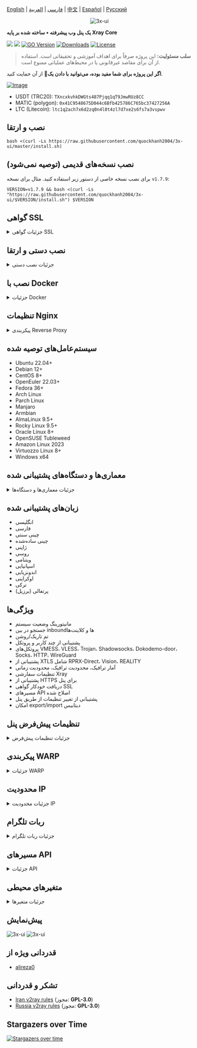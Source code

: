 [English](/README.md) | [فارسی](/README.fa_IR.md) | [العربية](/README.ar_EG.md) |  [中文](/README.zh_CN.md) | [Español](/README.es_ES.md) | [Русский](/README.ru_RU.md)

<p align="center">
  <picture>
    <source media="(prefers-color-scheme: dark)" srcset="./media/3x-ui-dark.png">
    <img alt="3x-ui" src="./media/3x-ui-light.png">
  </picture>
</p>

**یک پنل وب پیشرفته • ساخته شده بر پایه Xray Core**

[![](https://img.shields.io/github/v/release/quockhanh2004/3x-ui.svg)](https://github.com/quockhanh2004/3x-ui/releases)
[![](https://img.shields.io/github/actions/workflow/status/quockhanh2004/3x-ui/release.yml.svg)](#)
[![GO Version](https://img.shields.io/github/go-mod/go-version/quockhanh2004/3x-ui.svg)](#)
[![Downloads](https://img.shields.io/github/downloads/quockhanh2004/3x-ui/total.svg)](#)
[![License](https://img.shields.io/badge/license-GPL%20V3-blue.svg?longCache=true)](https://www.gnu.org/licenses/gpl-3.0.en.html)

> **سلب مسئولیت:** این پروژه صرفاً برای اهداف آموزشی و تحقیقاتی است. استفاده از آن برای مقاصد غیرقانونی یا در محیط‌های عملیاتی ممنوع است.

**اگر این پروژه برای شما مفید بوده، می‌توانید با دادن یک**:star2: از آن حمایت کنید.

<p align="left">
  <a href="https://buymeacoffee.com/quockhanh2004" target="_blank">
    <img src="./media/buymeacoffe.png" alt="Image">
  </a>
</p>

- USDT (TRC20): `TXncxkvhkDWGts487Pjqq1qT9JmwRUz8CC`
- MATIC (polygon): `0x41C9548675D044c6Bfb425786C765bc37427256A`
- LTC (Litecoin): `ltc1q2ach7x6d2zq0n4l0t4zl7d7xe2s6fs7a3vspwv`

## نصب و ارتقا

```
bash <(curl -Ls https://raw.githubusercontent.com/quockhanh2004/3x-ui/master/install.sh)
```

## نصب نسخه‌های قدیمی (توصیه نمی‌شود)

برای نصب نسخه خاصی از دستور زیر استفاده کنید. مثال برای نسخه `v1.7.9`:

```
VERSION=v1.7.9 && bash <(curl -Ls "https://raw.githubusercontent.com/quockhanh2004/3x-ui/$VERSION/install.sh") $VERSION
```

## گواهی SSL

<details>
  <summary>جزئیات گواهی SSL</summary>

### ACME

برای مدیریت گواهی‌های SSL با استفاده از ACME:

1. اطمینان حاصل کنید دامنه شما به درستی به سرور متصل است.
2. دستور `x-ui` را در ترمینال اجرا کرده و گزینه `مدیریت گواهی SSL` را انتخاب کنید.
3. گزینه‌های زیر نمایش داده می‌شوند:

   - **دریافت SSL:** دریافت گواهی SSL
   - **لغو:** لغو گواهی‌های موجود
   - **تمدید اجباری:** تمدید اجباری گواهی‌ها
   - **نمایش دامنه‌های موجود:** نمایش تمام دامنه‌های دارای گواهی  
   - **تنظیم مسیر گواهی برای پنل:** تنظیم مسیر گواهی برای دامنه شما

### Certbot

نصب و استفاده از Certbot:

```sh
apt-get install certbot -y
certbot certonly --standalone --agree-tos --register-unsafely-without-email -d yourdomain.com
certbot renew --dry-run
```

### Cloudflare

اسکریپت داخلی برای دریافت گواهی SSL از Cloudflare. نیازمند:

- ایمیل ثبت‌شده در Cloudflare
- کلید API جهانی Cloudflare
- دامنه باید از طریق Cloudflare به سرور متصل باشد

**دریافت کلید API جهانی Cloudflare:**

1. دستور `x-ui` را اجرا و گزینه `گواهی SSL کلادفلر` را انتخاب کنید.
2. به لینک [Cloudflare API Tokens](https://dash.cloudflare.com/profile/api-tokens) مراجعه کنید.
3. روی "View Global API Key" کلیک کنید:
   ![](media/APIKey1.PNG)
4. پس از احراز هویت، کلید API نمایش داده می‌شود:
   ![](media/APIKey2.png)

در هنگام استفاده، نام دامنه، ایمیل و کلید API را وارد کنید:
   ![](media/DetailEnter.png)

</details>

## نصب دستی و ارتقا

<details>
  <summary>جزئیات نصب دستی</summary>

#### استفاده

1. دریافت آخرین نسخه از سرور:

```sh
ARCH=$(uname -m)
case "${ARCH}" in
  x86_64 | x64 | amd64) XUI_ARCH="amd64" ;;
  i*86 | x86) XUI_ARCH="386" ;;
  armv8* | armv8 | arm64 | aarch64) XUI_ARCH="arm64" ;;
  armv7* | armv7) XUI_ARCH="armv7" ;;
  armv6* | armv6) XUI_ARCH="armv6" ;;
  armv5* | armv5) XUI_ARCH="armv5" ;;
  s390x) echo 's390x' ;;
  *) XUI_ARCH="amd64" ;;
esac

wget https://github.com/quockhanh2004/3x-ui/releases/latest/download/x-ui-linux-${XUI_ARCH}.tar.gz
```

2. نصب یا ارتقا:

```sh
ARCH=$(uname -m)
case "${ARCH}" in
  x86_64 | x64 | amd64) XUI_ARCH="amd64" ;;
  i*86 | x86) XUI_ARCH="386" ;;
  armv8* | armv8 | arm64 | aarch64) XUI_ARCH="arm64" ;;
  armv7* | armv7) XUI_ARCH="armv7" ;;
  armv6* | armv6) XUI_ARCH="armv6" ;;
  armv5* | armv5) XUI_ARCH="armv5" ;;
  s390x) echo 's390x' ;;
  *) XUI_ARCH="amd64" ;;
esac

cd /root/
rm -rf x-ui/ /usr/local/x-ui/ /usr/bin/x-ui
tar zxvf x-ui-linux-${XUI_ARCH}.tar.gz
chmod +x x-ui/x-ui x-ui/bin/xray-linux-* x-ui/x-ui.sh
cp x-ui/x-ui.sh /usr/bin/x-ui
cp -f x-ui/x-ui.service /etc/systemd/system/
mv x-ui/ /usr/local/
systemctl daemon-reload
systemctl enable x-ui
systemctl restart x-ui
```

</details>

## نصب با Docker

<details>
  <summary>جزئیات Docker</summary>

#### استفاده

1. **نصب Docker:**

   ```sh
   bash <(curl -sSL https://get.docker.com)
   ```

2. **کلون پروژه:**

   ```sh
   git clone https://github.com/quockhanh2004/3x-ui.git
   cd 3x-ui
   ```

3. **راه‌اندازی سرویس:**

   ```sh
   docker compose up -d
   ```

   یا

   ```sh
   docker run -itd \
      -e XRAY_VMESS_AEAD_FORCED=false \
      -v $PWD/db/:/etc/x-ui/ \
      -v $PWD/cert/:/root/cert/ \
      --network=host \
      --restart=unless-stopped \
      --name 3x-ui \
      quockhanh2004/3x-ui:latest
   ```

4. **به‌روزرسانی:**

   ```sh
   cd 3x-ui
   docker compose down
   docker compose pull 3x-ui
   docker compose up -d
   ```

5. **حذف:**

   ```sh
   docker stop 3x-ui
   docker rm 3x-ui
   cd --
   rm -r 3x-ui
   ```

</details>

## تنظیمات Nginx
<details>
  <summary>پیکربندی Reverse Proxy</summary>

#### Nginx Reverse Proxy
```nginx
location / {
    proxy_set_header X-Forwarded-For $proxy_add_x_forwarded_for;
    proxy_set_header X-Forwarded-Proto $scheme;
    proxy_set_header Host $http_host;
    proxy_set_header X-Real-IP $remote_addr;
    proxy_set_header Range $http_range;
    proxy_set_header If-Range $http_if_range; 
    proxy_redirect off;
    proxy_pass http://127.0.0.1:2053;
}
```

#### مسیر فرعی در Nginx
- اطمینان حاصل کنید "URI Path" در تنظیمات پنل یکسان باشد.
- `url` در تنظیمات پنل باید با `/` پایان یابد.   

```nginx
location /sub {
    proxy_set_header X-Forwarded-For $proxy_add_x_forwarded_for;
    proxy_set_header X-Forwarded-Proto $scheme;
    proxy_set_header Host $http_host;
    proxy_set_header X-Real-IP $remote_addr;
    proxy_set_header Range $http_range;
    proxy_set_header If-Range $http_if_range; 
    proxy_redirect off;
    proxy_pass http://127.0.0.1:2053;
}
```
</details>

## سیستم‌عامل‌های توصیه شده

- Ubuntu 22.04+
- Debian 12+
- CentOS 8+
- OpenEuler 22.03+
- Fedora 36+
- Arch Linux
- Parch Linux
- Manjaro
- Armbian
- AlmaLinux 9.5+
- Rocky Linux 9.5+
- Oracle Linux 8+
- OpenSUSE Tubleweed
- Amazon Linux 2023
- Virtuozzo Linux 8+
- Windows x64

## معماری‌ها و دستگاه‌های پشتیبانی شده

<details>
  <summary>جزئیات معماری‌ها و دستگاه‌ها</summary>

- **amd64**: معماری استاندارد برای کامپیوترهای شخصی و سرورها
- **x86 / i386**: سیستم‌های دسکتاپ و لپ‌تاپ
- **armv8 / arm64 / aarch64**: دستگاه‌های موبایل و embedded مانند Raspberry Pi 4
- **armv7 / arm / arm32**: دستگاه‌های قدیمی مانند Orange Pi Zero
- **armv6 / arm / arm32**: دستگاه‌های بسیار قدیمی مانند Raspberry Pi 1
- **armv5 / arm / arm32**: سیستم‌های embedded قدیمی
- **s390x**: کامپیوترهای IBM mainframe
</details>

## زبان‌های پشتیبانی شده

- انگلیسی
- فارسی
- چینی سنتی
- چینی ساده‌شده
- ژاپنی
- روسی
- ویتنامی
- اسپانیایی
- اندونزیایی
- اوکراینی
- ترکی
- پرتغالی (برزیل)

## ویژگی‌ها

- مانیتورینگ وضعیت سیستم
- جستجو در بین inboundها و کلاینت‌ها
- تم تاریک/روشن
- پشتیبانی از چند کاربر و پروتکل
- پروتکل‌های VMESS، VLESS، Trojan، Shadowsocks، Dokodemo-door، Socks، HTTP، WireGuard
- پشتیبانی از XTLS شامل RPRX-Direct، Vision، REALITY
- آمار ترافیک، محدودیت ترافیک، محدودیت زمانی
- تنظیمات سفارشی Xray
- پشتیبانی از HTTPS برای پنل
- دریافت خودکار گواهی SSL
- مسیرهای API اصلاح شده
- پشتیبانی از تغییر تنظیمات از طریق پنل
- امکان export/import دیتابیس

## تنظیمات پیش‌فرض پنل

<details>
  <summary>جزئیات تنظیمات پیش‌فرض</summary>

### نام کاربری، رمز عبور، پورت و مسیر وب

در صورت عدم تغییر، این موارد به صورت تصادفی ایجاد می‌شوند (به جز Docker).

**تنظیمات پیش‌فرض Docker:**
- **نام کاربری:** admin
- **رمز عبور:** admin
- **پورت:** 2053

### مدیریت دیتابیس:

  امکان Backup و Restore دیتابیس از طریق پنل.

- **مسیر دیتابیس:**
  - `/etc/x-ui/x-ui.db`

### مسیر پایه وب

1. **بازنشانی مسیر:**
   - اجرای دستور `x-ui`
   - انتخاب گزینه `Reset Web Base Path`

2. **ساخت یا تنظیم مسیر:**
   - مسیر به صورت تصادفی ساخته شده یا قابل تنظیم است

3. **مشاهده تنظیمات فعلی:**
   - استفاده از دستور `x-ui settings` یا `View Current Settings` در `x-ui`

**توصیه امنیتی:**
- استفاده از مسیرهای طولانی و تصادفی برای افزایش امنیت

**مثال:**
- `http://ip:port/*webbasepath*/panel`
- `http://domain:port/*webbasepath*/panel`

</details>

## پیکربندی WARP

<details>
  <summary>جزئیات WARP</summary>

#### استفاده

**برای نسخه‌های `v2.1.0` و جدیدتر:**

WARP به صورت داخلی پشتیبانی می‌شود. تنها نیاز به فعال‌سازی در پنل است.

</details>

## محدودیت IP

<details>
  <summary>جزئیات محدودیت IP</summary>

#### استفاده

**توجه:** محدودیت IP در صورت استفاده از IP Tunnel کار نمی‌کند.

- **تا نسخه `v1.6.1`:**
  - محدودیت IP به صورت داخلی در پنل وجود دارد

**برای نسخه‌های `v1.7.0` و جدیدتر:**

برای فعال‌سازی نیاز به نصب `fail2ban` است:

1. اجرای دستور `x-ui` و انتخاب `مدیریت محدودیت IP`
2. گزینه‌های موجود:

   - **تغییر مدت زمان Ban**
   - **حذف تمام Banها**
   - **مشاهده لاگ‌ها**
   - **وضعیت Fail2ban**
   - **راه‌اندازی مجدد Fail2ban**
   - **حذف Fail2ban**

3. تنظیم مسیر `Access log` در پنل به `./access.log` و ذخیره و راه‌اندازی مجدد Xray

- **قبل از نسخه `v2.1.3`:**
  - تنظیم دستی `access.log` در تنظیمات Xray:

    ```sh
    "log": {
      "access": "./access.log",
      "dnsLog": false,
      "loglevel": "warning"
    },
    ```

- **از نسخه `v2.1.3`:**
  - امکان تنظیم `access.log` از طریق پنل

</details>

## ربات تلگرام

<details>
  <summary>جزئیات ربات تلگرام</summary>

#### استفاده

ربات تلگرام برای اطلاع‌رسانی ترافیک، ورود به پنل، Backup دیتابیس و ... استفاده می‌شود. نیازمند تنظیم:

- توکن تلگرام
- Chat ID ادمین‌ها
- زمان اطلاع‌رسانی (Cron syntax)
- اطلاع‌رسانی انقضا
- اطلاع‌رسانی ترافیک
- Backup دیتابیس
- اطلاع‌رسانی مصرف CPU

**سینتکس نمونه:**

- `30 \* \* \* \* \*` - اطلاع در ثانیه 30 هر دقیقه
- `@hourly` - هر ساعت
- `@daily` - هر روز

### ویژگی‌های ربات

- گزارش دوره‌ای
- اطلاع ورود به پنل
- اطلاع مصرف CPU
- اطلاع پیش‌از موعد انقضا و ترافیک
- گزارش ترافیک کلاینت‌ها
- منوی مبتنی بر دستور
- جستجوی کلاینت بر اساس ایمیل
- بررسی inboundها
- بررسی وضعیت سرور
- دریافت Backup
- چندزبانه

### راه‌اندازی ربات

- شروع [Botfather](https://t.me/BotFather) در تلگرام:
    ![Botfather](./media/botfather.png)

- ساخت ربات جدید با دستور /newbot:
    ![Create new bot](./media/newbot.png)

- شروع ربات ساخته شده:
    ![token](./media/token.png)

- تنظیمات پنل:
![Panel Config](./media/panel-bot-config.png)

وارد کردن توکن و Chat ID (دریافت از [این ربات](https://t.me/useridinfobot)):
![User ID](./media/user-id.png)

</details>

## مسیرهای API

<details>
  <summary>جزئیات API</summary>

#### استفاده

- [مستندات API](https://www.postman.com/hsanaei/3x-ui/collection/q1l5l0u/3x-ui)
- `/login` با `POST` داده کاربر: `{username: '', password: ''}`

| Method | مسیر                               | عملکرد                                      |
| :----: | ---------------------------------- | ------------------------------------------- |
| `GET`  | `"/list"`                          | دریافت تمام inboundها                      |
| `GET`  | `"/get/:id"`                       | دریافت inbound بر اساس id                  |
| `POST` | `"/add"`                           | افزودن inbound                              |
| `POST` | `"/del/:id"`                       | حذف inbound                                 |

- [<img src="https://run.pstmn.io/button.svg" alt="Run In Postman" style="width: 128px; height: 32px;">](https://app.getpostman.com/run-collection/5146551-dda3cab3-0e33-485f-96f9-d4262f437ac5?action=collection%2Ffork&source=rip_markdown&collection-url=entityId%3D5146551-dda3cab3-0e33-485f-96f9-d4262f437ac5%26entityType%3Dcollection%26workspaceId%3Dd64f609f-485a-4951-9b8f-876b3f917124)
</details>

## متغیرهای محیطی

<details>
  <summary>جزئیات متغیرها</summary>

#### استفاده

| متغیر         |                      نوع                      | پیش‌فرض       |
| ------------- | :--------------------------------------------: | :------------ |
| XUI_LOG_LEVEL | `"debug"` \| `"info"` \| `"warn"` \| `"error"` | `"info"`      |
| XUI_DEBUG     |                   `boolean`                    | `false`       |
| XUI_BIN_FOLDER|                    `string`                    | `"bin"`       |

مثال:

```sh
XUI_BIN_FOLDER="bin" XUI_DB_FOLDER="/etc/x-ui" go build main.go
```

</details>

## پیش‌نمایش

<picture>
  <source media="(prefers-color-scheme: dark)" srcset="./media/01-overview-dark.png">
  <img alt="3x-ui" src="./media/01-overview-light.png">
</picture>
<picture>
  <source media="(prefers-color-scheme: dark)" srcset="./media/02-inbounds-dark.png">
  <img alt="3x-ui" src="./media/02-inbounds-light.png">
</picture>

## قدردانی ویژه از

- [alireza0](https://github.com/alireza0/)

## تشکر و قدردانی

- [Iran v2ray rules](https://github.com/chocolate4u/Iran-v2ray-rules) (مجوز: **GPL-3.0**)
- [Russia v2ray rules](https://github.com/runetfreedom/russia-v2ray-rules-dat) (مجوز: **GPL-3.0**)

## Stargazers over Time

[![Stargazers over time](https://starchart.cc/quockhanh2004/3x-ui.svg?variant=adaptive)](https://starchart.cc/quockhanh2004/3x-ui)